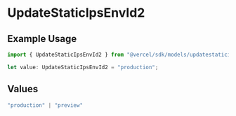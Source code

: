 # UpdateStaticIpsEnvId2

## Example Usage

```typescript
import { UpdateStaticIpsEnvId2 } from "@vercel/sdk/models/updatestaticipsop.js";

let value: UpdateStaticIpsEnvId2 = "production";
```

## Values

```typescript
"production" | "preview"
```